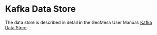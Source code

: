 # Kafka Data Store

The data store is described in detail in the GeoMesa User Manual: [Kafka Data Store](../../docs/user/kafka_datastore.rst).